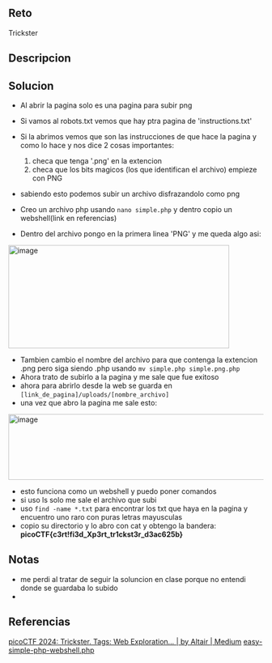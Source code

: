 
## Reto
Trickster

## Descripcion

## Solucion
- Al abrir la pagina solo es una pagina para subir png
- Si vamos al robots.txt vemos que hay ptra pagina de 'instructions.txt'
- Si la abrimos vemos que son las instrucciones de que hace la pagina y como lo hace y nos dice 2 cosas importantes:
	1. checa que tenga '.png' en la extencion
	2. checa que los bits magicos (los que identifican el archivo) empieze con PNG

- sabiendo esto podemos subir un archivo disfrazandolo como png
- Creo un archivo php usando `nano simple.php` y dentro copio un webshell(link en referencias)
- Dentro del archivo pongo en la primera linea 'PNG' y me queda algo asi:
<img width="436" height="204" alt="image" src="https://github.com/user-attachments/assets/d071fa91-612d-4cf4-8100-f11b6b86bbef" />

- Tambien cambio el nombre del archivo para que contenga la extencion .png pero siga siendo .php usando `mv simple.php simple.png.php`
- Ahora trato de subirlo a la pagina y me sale que fue exitoso
- ahora para abrirlo desde la web se guarda en `[link_de_pagina]/uploads/[nombre_archivo]` 
- una vez que abro la pagina me sale esto:
<img width="862" height="130" alt="image" src="https://github.com/user-attachments/assets/2f2e8b9a-b14a-40df-8c30-b66605fef198" />

- esto funciona como un webshell y puedo poner comandos
- si uso ls solo me sale el archivo que subi
- uso `find -name *.txt` para encontrar los txt que haya en la pagina y encuentro uno raro con puras letras mayusculas
- copio su directorio y lo abro con cat y obtengo la bandera: **picoCTF{c3rt!fi3d_Xp3rt_tr1ckst3r_d3ac625b}**

## Notas
- me perdi al tratar de seguir la soluncion en clase porque no entendi donde se guardaba lo subido
- 

## Referencias
[picoCTF 2024: Trickster. Tags: Web Exploration… | by Altair | Medium](https://medium.com/@niceselol/picoctf-2024-trickster-af90f7476e18)
[easy-simple-php-webshell.php](https://gist.github.com/joswr1ght/22f40787de19d80d110b37fb79ac3985)
